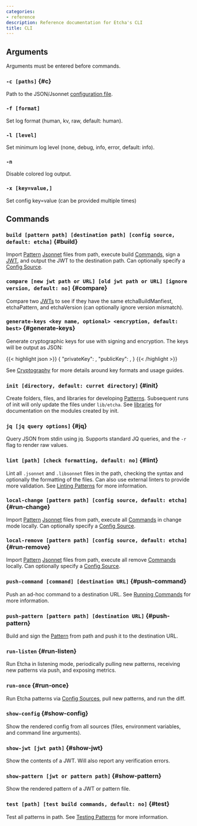 ```yaml
---
categories:
- reference
description: Reference documentation for Etcha's CLI
title: CLI
---
```


## Arguments

Arguments must be entered before commands.

### `-c [paths]` {#c}

Path to the JSON/Jsonnet [configuration file](../config).

### `-f [format]`

Set log format (human, kv, raw, default: human).

### `-l [level]`

Set minimum log level (none, debug, info, error, default: info).

### `-n`

Disable colored log output.

### `-x [key=value,]`

Set config key=value (can be provided multiple times)

## Commands

### `build [pattern path] [destination path] [config source, default: etcha]` {#build}

Import [Pattern](../patterns) [Jsonnet](../jsonnet) files from path, execute build [Commands](../commands), sign a [JWT](../jwt), and output the JWT to the destination path.  Can optionally specify a [Config Source](../config#sources).

### `compare [new jwt path or URL] [old jwt path or URL] [ignore version, default: no]` {#compare}

Compare two [JWTs](../jwt) to see if they have the same etchaBuildManfiest, etchaPattern, and etchaVersion (can optionally ignore version mismatch).

### `generate-keys <key name, optional> <encryption, default: best>` {#generate-keys}

Generate cryptographic keys for use with signing and encryption.  The keys will be output as JSON:

{{< highlight json >}}
{
  "privateKey": <private key>,
  "publicKey": <public key>,
}
{{< /highlight >}}

See [Cryptography](../cryptography) for more details around key formats and usage guides.

### `init [directory, default: curret directory]` {#init}

Create folders, files, and libraries for developing [Patterns](../patterns).  Subsequent runs of init will only update the files under `lib/etcha`.  See [libraries](../libraries) for documentation on the modules created by init.

### `jq [jq query options]` {#jq}

Query JSON from stdin using jq.  Supports standard JQ queries, and the `-r` flag to render raw values.

### `lint [path] [check formatting, default: no]` {#lint}

Lint all `.jsonnet` and `.libsonnet` files in the path, checking the syntax and optionally the formatting of the files.  Can also use external linters to provide more validation. See 
[Linting Patterns](../../guides/linting-patterns) for more information.

### `local-change [pattern path] [config source, default: etcha]` {#run-change}

Import [Pattern](../patterns) [Jsonnet](../jsonnet) files from path, execute all [Commands](../commands) in change mode locally.  Can optionally specify a [Config Source](../config#sources).

### `local-remove [pattern path] [config source, default: etcha]` {#run-remove}

Import [Pattern](../patterns) [Jsonnet](../jsonnet) files from path, execute all remove [Commands](../commands) locally.  Can optionally specify a [Config Source](../config#sources).

### `push-command [command] [destination URL]` {#push-command}

Push an ad-hoc command to a destination URL.  See [Running Commands](../../guides/running-commands) for more information.

### `push-pattern [pattern path] [destination URL]` {#push-pattern}

Build and sign the [Pattern](../patterns) from path and push it to the destination URL.

### `run-listen` {#run-listen}

Run Etcha in listening mode, periodically pulling new patterns, receiving new patterns via push, and exposing metrics.

### `run-once` {#run-once}

Run Etcha patterns via [Config Sources](../config#sources), pull new patterns, and run the diff.

### `show-config` {#show-config}

Show the rendered config from all sources (files, environment variables, and command line arguments).

### `show-jwt [jwt path]` {#show-jwt}

Show the contents of a JWT.  Will also report any verification errors.

### `show-pattern [jwt or pattern path]` {#show-pattern}

Show the rendered pattern of a JWT or pattern file.

### `test [path] [test build commands, default: no]` {#test}

Test all patterns in path.  See [Testing Patterns](../../guides/testing-patterns) for more information.

